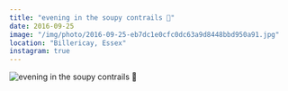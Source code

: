 ```yaml
---
title: "evening in the soupy contrails 🍵"
date: 2016-09-25
image: "/img/photo/2016-09-25-eb7dc1e0cfc0dc63a9d8448bbd950a91.jpg"
location: "Billericay, Essex"
instagram: true
---
```


![evening in the soupy contrails 🍵](/img/photo/2016-09-25-eb7dc1e0cfc0dc63a9d8448bbd950a91.jpg)
